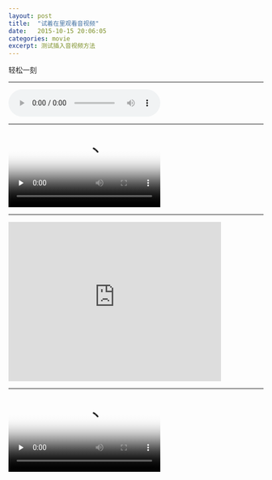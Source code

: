 ```yaml
---
layout: post
title:  "试着在里观看音视频"
date:   2015-10-15 20:06:05
categories: movie
excerpt: 测试插入音视频方法
---
```



轻松一刻  

---

<audio src="/images/I_Need_A_Doctor.mp3" controls preload></audio> 

---
	
<video id="video" controls="" preload="none"  class="video_pos" poster="http://media.w3.org/2010/05/sintel/poster.png" >
      <source id="mp4" src="http://media.w3.org/2010/05/sintel/trailer.mp4" type="video/mp4">
      <source id="webm" src="http://media.w3.org/2010/05/sintel/trailer.webm" type="video/webm">
      <source id="ogv" src="http://media.w3.org/2010/05/sintel/trailer.ogv" type="video/ogg">
      <p>Your user agent does not support the HTML5 Video element.</p>
    </video>

---


<iframe width="420" height="315" src="https://www.youtube.com/embed/-8fv1CUqJBA" frameborder="0" allowfullscreen></iframe>

---

<video id="video" controls="" preload="none"  class="video_pos" poster="/images/shot0004.png" >
      <source id="mp4" src="/images/the-godfather-speaksoftlylove.mp4" type="video/mp4">
      <p>Your user agent does not support the HTML5 Video element.</p>
    </video>

